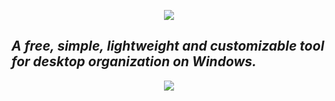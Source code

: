 <p align="center">
  <img src="https://downloads.portals-app.com/images%2Fportals_biglogo_text-as-path_white.svg?alt=media" />
</p>

## _A free, simple, lightweight and customizable tool for desktop organization on Windows._

<p align="center">
  <a href="https://portals-app.com">
    <img src="https://dabuttonfactory.com/button.png?t=Get+Portals&f=Roboto-Bold&ts=26&tc=fff&hp=45&vp=20&c=11&bgt=unicolored&bgc=fd7e14" />
  </a>
</p>
